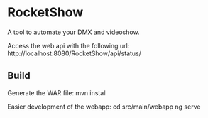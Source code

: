 # RocketShow
A tool to automate your DMX and videoshow.

Access the web api with the following url: http://localhost:8080/RocketShow/api/status/

## Build
Generate the WAR file:
mvn install

Easier development of the webapp:
cd src/main/webapp
ng serve